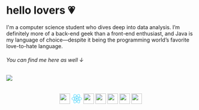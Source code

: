 # hello lovers 💗

I'm a computer science student who dives deep into data analysis. I’m definitely more of a back-end geek than a front-end enthusiast, and Java is my language of choice—despite it being the programming world’s favorite love-to-hate language.

<h6 display="flex", align="justify"><i>You can find me here as well ↓
</i></h6>

  <a href="https://www.linkedin.com/in/vigabies/" target="_blank"><img src="https://img.shields.io/badge/-LinkedIn-%230077B5?style=for-the-badge&logo=linkedin&logoColor=white" target="_blank"></a> 


<br>
<div align="center" style="display: inline_block">
    <img src="https://cdn.jsdelivr.net/gh/devicons/devicon/icons/java/java-plain.svg" width="28" height="28"/>
    <img src="https://raw.githubusercontent.com/devicons/devicon/master/icons/react/react-original.svg" width="28" height="28" >
    <img src="https://cdn.jsdelivr.net/gh/devicons/devicon/icons/mysql/mysql-original.svg" width="28" height="28"/>
    <img src="https://cdn.jsdelivr.net/gh/devicons/devicon/icons/html5/html5-plain.svg" width="28" height="28"/>
    <img src="https://cdn.jsdelivr.net/gh/devicons/devicon/icons/css3/css3-plain.svg" width="28" height="28"/>
    <img src="https://cdn.jsdelivr.net/gh/devicons/devicon/icons/javascript/javascript-original.svg" width="28" height="28"/>
    <img src="https://cdn.jsdelivr.net/gh/devicons/devicon/icons/typescript/typescript-original.svg" width="28" height="28"/>
 
</div>
  
